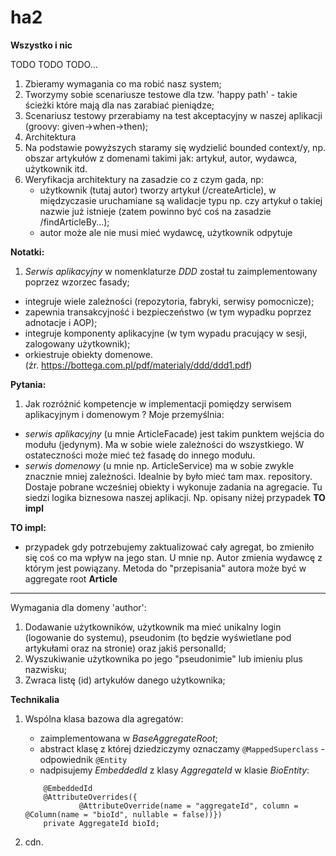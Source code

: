 # ha2

**Wszystko i nic**

TODO TODO TODO...

1. Zbieramy wymagania co ma robić nasz system;
2. Tworzymy sobie scenariusze testowe dla tzw. 'happy path' - takie ścieżki które mają dla nas zarabiać pieniądze;
3. Scenariusz testowy przerabiamy na test akceptacyjny w naszej aplikacji (groovy: given->when->then);
4. Architektura
5. Na podstawie powyższych staramy się wydzielić bounded context/y, np. obszar artykułów z domenami takimi jak: artykuł, autor, wydawca, użytkownik itd.
6. Weryfikacja architektury na zasadzie co z czym gada, np:
    - użytkownik (tutaj autor) tworzy artykuł (/createArticle), w międzyczasie uruchamiane są walidacje typu np.
    czy artykuł o takiej nazwie już istnieje (zatem powinno być coś na zasadzie /findArticleBy...); 
    - autor może ale nie musi mieć wydawcę, użytkownik odpytuje 
     

**Notatki:**
1. _Serwis aplikacyjny_ w nomenklaturze _DDD_ został tu zaimplementowany poprzez wzorzec fasady;
* integruje wiele zależności (repozytoria, fabryki, serwisy pomocnicze);
* zapewnia transakcyjność i bezpieczeństwo (w tym wypadku poprzez adnotacje i AOP);
* integruje komponenty aplikacyjne (w tym wypadu pracujący w sesji, zalogowany użytkownik);
* orkiestruje obiekty domenowe.  
(źr. <u>https://bottega.com.pl/pdf/materialy/ddd/ddd1.pdf</u>)


**Pytania:**
1. Jak rozróżnić kompetencje w implementacji pomiędzy serwisem aplikacyjnym i domenowym ?
Moje przemyślnia:
- _serwis aplikacyjny_ (u mnie ArticleFacade) jest takim punktem wejścia do modułu (jedynym). 
Ma w sobie wiele zależności do wszystkiego. W ostateczności może mieć też fasadę do innego modułu.
- _serwis domenowy_ (u mnie np. ArticleService) ma w sobie zwykle znacznie mniej zależności. Idealnie 
by było mieć tam max. repository. Dostaje pobrane wcześniej obiekty i wykonuje zadania na agregacie. 
Tu siedzi logika biznesowa naszej aplikacji. Np. opisany niżej przypadek **TO impl**  
 
 
**TO impl:**
- przypadek gdy potrzebujemy zaktualizować cały agregat, bo zmieniło się coś co ma wpływ na jego stan.
 U mnie np. Autor zmienia wydawcę z którym jest powiązany. Metoda do "przepisania" autora 
 może być w aggregate root **Article** 
 
 
-----------------------------------------------------------------------------
 
 
 Wymagania dla domeny 'author':
 1. Dodawanie użytkowników, użytkownik ma mieć unikalny login (logowanie do systemu),
  pseudonim (to będzie wyświetlane pod artykułami oraz na stronie) oraz jakiś personalId;
 2. Wyszukiwanie użytkownika po jego "pseudonimie" lub imieniu plus nazwisku;
 3. Zwraca listę (id) artykułów danego użytkownika;
 
 
**Technikalia**
 
 1. Wspólna klasa bazowa dla agregatów:
    - zaimplementowana w *BaseAggregateRoot*;
    - abstract klasę z której dziedziczymy oznaczamy `@MappedSuperclass` - odpowiednik `@Entity`
    - nadpisujemy *EmbeddedId* z klasy *AggregateId* w klasie *BioEntity*:  

    ```  
        @EmbeddedId
        @AttributeOverrides({
                @AttributeOverride(name = "aggregateId", column = @Column(name = "bioId", nullable = false))})
        private AggregateId bioId;
    ```
 2. cdn.